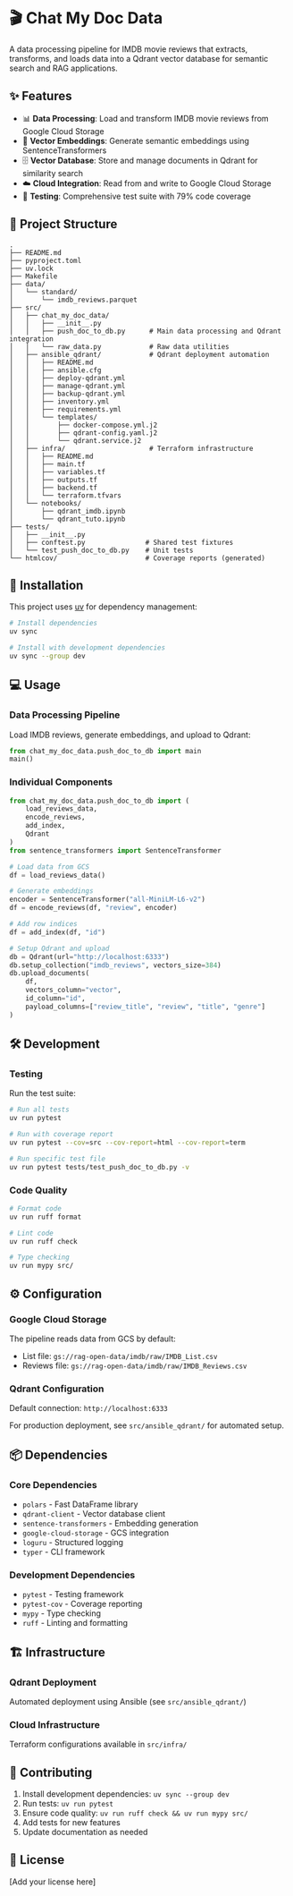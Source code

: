 # 🎬 Chat My Doc Data

A data processing pipeline for IMDB movie reviews that extracts, transforms, and loads data into a Qdrant vector database for semantic search and RAG applications.

## ✨ Features

- 📊 **Data Processing**: Load and transform IMDB movie reviews from Google Cloud Storage
- 🧠 **Vector Embeddings**: Generate semantic embeddings using SentenceTransformers
- 🗄️ **Vector Database**: Store and manage documents in Qdrant for similarity search
- ☁️ **Cloud Integration**: Read from and write to Google Cloud Storage
- 🧪 **Testing**: Comprehensive test suite with 79% code coverage

## 📁 Project Structure

```
.
├── README.md
├── pyproject.toml
├── uv.lock
├── Makefile
├── data/
│   └── standard/
│       └── imdb_reviews.parquet
├── src/
│   ├── chat_my_doc_data/
│   │   ├── __init__.py
│   │   ├── push_doc_to_db.py      # Main data processing and Qdrant integration
│   │   └── raw_data.py            # Raw data utilities
│   ├── ansible_qdrant/            # Qdrant deployment automation
│   │   ├── README.md
│   │   ├── ansible.cfg
│   │   ├── deploy-qdrant.yml
│   │   ├── manage-qdrant.yml
│   │   ├── backup-qdrant.yml
│   │   ├── inventory.yml
│   │   ├── requirements.yml
│   │   └── templates/
│   │       ├── docker-compose.yml.j2
│   │       ├── qdrant-config.yaml.j2
│   │       └── qdrant.service.j2
│   ├── infra/                     # Terraform infrastructure
│   │   ├── README.md
│   │   ├── main.tf
│   │   ├── variables.tf
│   │   ├── outputs.tf
│   │   ├── backend.tf
│   │   └── terraform.tfvars
│   └── notebooks/
│       ├── qdrant_imdb.ipynb
│       └── qdrant_tuto.ipynb
├── tests/
│   ├── __init__.py
│   ├── conftest.py               # Shared test fixtures
│   └── test_push_doc_to_db.py    # Unit tests
└── htmlcov/                      # Coverage reports (generated)
```

## 🚀 Installation

This project uses [uv](https://docs.astral.sh/uv/) for dependency management:

```bash
# Install dependencies
uv sync

# Install with development dependencies
uv sync --group dev
```

## 💻 Usage

### Data Processing Pipeline

Load IMDB reviews, generate embeddings, and upload to Qdrant:

```python
from chat_my_doc_data.push_doc_to_db import main
main()
```

### Individual Components

```python
from chat_my_doc_data.push_doc_to_db import (
    load_reviews_data,
    encode_reviews,
    add_index,
    Qdrant
)
from sentence_transformers import SentenceTransformer

# Load data from GCS
df = load_reviews_data()

# Generate embeddings
encoder = SentenceTransformer("all-MiniLM-L6-v2")
df = encode_reviews(df, "review", encoder)

# Add row indices
df = add_index(df, "id")

# Setup Qdrant and upload
db = Qdrant(url="http://localhost:6333")
db.setup_collection("imdb_reviews", vectors_size=384)
db.upload_documents(
    df,
    vectors_column="vector",
    id_column="id",
    payload_columns=["review_title", "review", "title", "genre"]
)
```

## 🛠️ Development

### Testing

Run the test suite:

```bash
# Run all tests
uv run pytest

# Run with coverage report
uv run pytest --cov=src --cov-report=html --cov-report=term

# Run specific test file
uv run pytest tests/test_push_doc_to_db.py -v
```

### Code Quality

```bash
# Format code
uv run ruff format

# Lint code
uv run ruff check

# Type checking
uv run mypy src/
```

## ⚙️ Configuration

### Google Cloud Storage

The pipeline reads data from GCS by default:
- List file: `gs://rag-open-data/imdb/raw/IMDB_List.csv`
- Reviews file: `gs://rag-open-data/imdb/raw/IMDB_Reviews.csv`

### Qdrant Configuration

Default connection: `http://localhost:6333`

For production deployment, see `src/ansible_qdrant/` for automated setup.

## 📦 Dependencies

### Core Dependencies
- `polars` - Fast DataFrame library
- `qdrant-client` - Vector database client
- `sentence-transformers` - Embedding generation
- `google-cloud-storage` - GCS integration
- `loguru` - Structured logging
- `typer` - CLI framework

### Development Dependencies
- `pytest` - Testing framework
- `pytest-cov` - Coverage reporting
- `mypy` - Type checking
- `ruff` - Linting and formatting

## 🏗️ Infrastructure

### Qdrant Deployment
Automated deployment using Ansible (see `src/ansible_qdrant/`)

### Cloud Infrastructure  
Terraform configurations available in `src/infra/`

## 🤝 Contributing

1. Install development dependencies: `uv sync --group dev`
2. Run tests: `uv run pytest`
3. Ensure code quality: `uv run ruff check && uv run mypy src/`
4. Add tests for new features
5. Update documentation as needed

## 📄 License

[Add your license here]